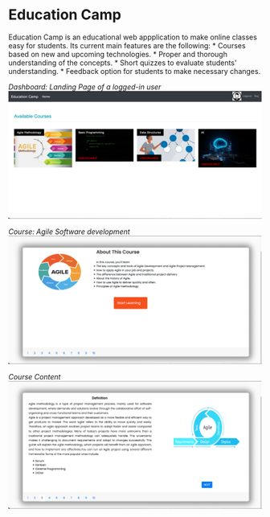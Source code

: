 # Education Camp


Education Camp is an educational web appplication to make online classes easy for students. Its current main features are the following:
    * Courses based on new and upcoming technologies.
    * Proper and thorough understanding of the concepts.
    * Short quizzes to evaluate students' understanding.
    * Feedback option for students to make necessary changes.

*Dashboard: Landing Page of a logged-in user*
![Education Camp dashboard](https://github.com/draj2931/Agile-Web-Applicaion-project-2/blob/master/Dashboard.png)

*Course: Agile Software development*
![Agile Course Sofftware Engineering](https://github.com/draj2931/Agile-Web-Applicaion-project-2/blob/master/Course1.png)

*Course Content*
![Course Content](https://github.com/draj2931/Agile-Web-Applicaion-project-2/blob/master/Agile.png)
